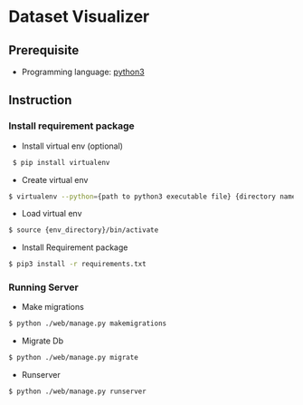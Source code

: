# Dataset Visualizer


## Prerequisite

+ Programming language: [python3](https://realpython.com/installing-python/)

## Instruction

### Install requirement package

- Install virtual env (optional)

```bash
 $ pip install virtualenv
 ```

- Create virtual env

```bash
$ virtualenv --python={path to python3 executable file} {directory name}
```

- Load virtual env

```bash
$ source {env_directory}/bin/activate
```

- Install Requirement package

```bash
$ pip3 install -r requirements.txt
```

### Running Server

- Make migrations

```bash
$ python ./web/manage.py makemigrations
```

- Migrate Db

```bash
$ python ./web/manage.py migrate
```

- Runserver

```bash
$ python ./web/manage.py runserver
```